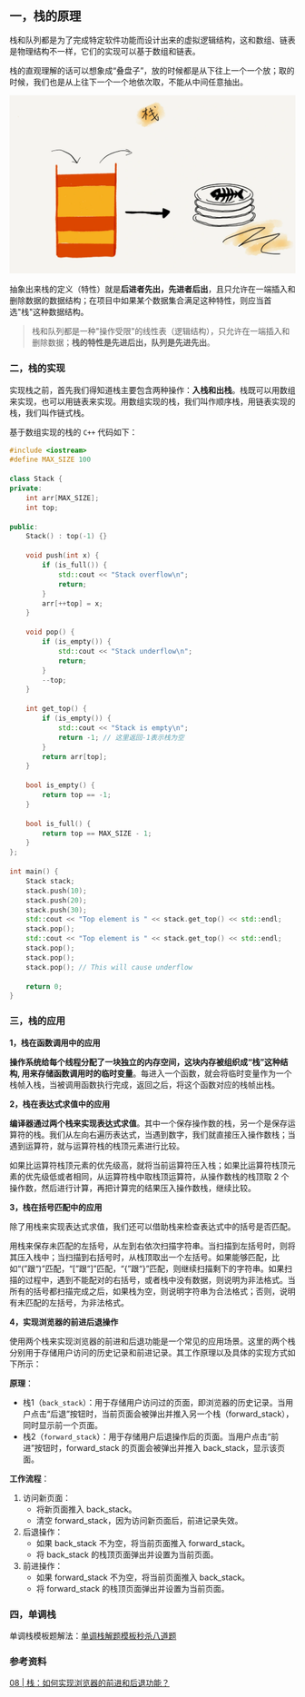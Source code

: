 ## 一，栈的原理

栈和队列都是为了完成特定软件功能而设计出来的虚拟逻辑结构，这和数组、链表是物理结构不一样，它们的实现可以基于数组和链表。

栈的直观理解的话可以想象成“叠盘子”，放的时候都是从下往上一个一个放；取的时候，我们也是从上往下一个一个地依次取，不能从中间任意抽出。

![栈的可视化](./images/stack/stack.png)

抽象出来栈的定义（特性）就是**后进者先出，先进者后出**，且只允许在一端插入和删除数据的数据结构；在项目中如果某个数据集合满足这种特性，则应当首选"栈"这种数据结构。
> 栈和队列都是一种"操作受限"的线性表（逻辑结构），只允许在一端插入和删除数据；**栈的特性是先进后出，队列是先进先出**。

### 二，栈的实现

实现栈之前，首先我们得知道栈主要包含两种操作：**入栈和出栈**。栈既可以用数组来实现，也可以用链表来实现。用数组实现的栈，我们叫作顺序栈，用链表实现的栈，我们叫作链式栈。

基于数组实现的栈的 `C++` 代码如下：

```cpp
#include <iostream>
#define MAX_SIZE 100

class Stack {
private:
    int arr[MAX_SIZE];
    int top;

public:
    Stack() : top(-1) {}

    void push(int x) {
        if (is_full()) {
            std::cout << "Stack overflow\n";
            return;
        }
        arr[++top] = x;
    }

    void pop() {
        if (is_empty()) {
            std::cout << "Stack underflow\n";
            return;
        }
        --top;
    }

    int get_top() {
        if (is_empty()) {
            std::cout << "Stack is empty\n";
            return -1; // 这里返回-1表示栈为空
        }
        return arr[top];
    }

    bool is_empty() {
        return top == -1;
    }

    bool is_full() {
        return top == MAX_SIZE - 1;
    }
};

int main() {
    Stack stack;
    stack.push(10);
    stack.push(20);
    stack.push(30);
    std::cout << "Top element is " << stack.get_top() << std::endl;
    stack.pop();
    std::cout << "Top element is " << stack.get_top() << std::endl;
    stack.pop();
    stack.pop();
    stack.pop(); // This will cause underflow

    return 0;
}
```

### 三，栈的应用

**1，栈在函数调用中的应用**

**操作系统给每个线程分配了一块独立的内存空间，这块内存被组织成“栈”这种结构, 用来存储函数调用时的临时变量**。每进入一个函数，就会将临时变量作为一个栈帧入栈，当被调用函数执行完成，返回之后，将这个函数对应的栈帧出栈。

**2，栈在表达式求值中的应用**

**编译器通过两个栈来实现表达式求值**。其中一个保存操作数的栈，另一个是保存运算符的栈。我们从左向右遍历表达式，当遇到数字，我们就直接压入操作数栈；当遇到运算符，就与运算符栈的栈顶元素进行比较。

如果比运算符栈顶元素的优先级高，就将当前运算符压入栈；如果比运算符栈顶元素的优先级低或者相同，从运算符栈中取栈顶运算符，从操作数栈的栈顶取 2 个操作数，然后进行计算，再把计算完的结果压入操作数栈，继续比较。

**3，栈在括号匹配中的应用**

除了用栈来实现表达式求值，我们还可以借助栈来检查表达式中的括号是否匹配。

用栈来保存未匹配的左括号，从左到右依次扫描字符串。当扫描到左括号时，则将其压入栈中；当扫描到右括号时，从栈顶取出一个左括号。如果能够匹配，比如“(”跟“)”匹配，“[”跟“]”匹配，“{”跟“}”匹配，则继续扫描剩下的字符串。如果扫描的过程中，遇到不能配对的右括号，或者栈中没有数据，则说明为非法格式。当所有的括号都扫描完成之后，如果栈为空，则说明字符串为合法格式；否则，说明有未匹配的左括号，为非法格式。

**4，实现浏览器的前进后退操作**

使用两个栈来实现浏览器的前进和后退功能是一个常见的应用场景。这里的两个栈分别用于存储用户访问的历史记录和前进记录。其工作原理以及具体的实现方式如下所示：

**原理**：

- 栈1（`back_stack`）：用于存储用户访问过的页面，即浏览器的历史记录。当用户点击“后退”按钮时，当前页面会被弹出并推入另一个栈（forward_stack），同时显示前一个页面。
- 栈2（`forward_stack`）：用于存储用户后退操作后的页面。当用户点击“前进”按钮时，forward_stack 的页面会被弹出并推入 back_stack，显示该页面。

**工作流程**：

1. 访问新页面：
   - 将新页面推入 back_stack。
   - 清空 forward_stack，因为访问新页面后，前进记录失效。
2. 后退操作：
   - 如果 back_stack 不为空，将当前页面推入 forward_stack。
   - 将 back_stack 的栈顶页面弹出并设置为当前页面。
3. 前进操作：
   - 如果 forward_stack 不为空，将当前页面推入 back_stack。
   - 将 forward_stack 的栈顶页面弹出并设置为当前页面。
  
### 四，单调栈

单调栈模板题解法：[单调栈解题模板秒杀八道题](https://lucifer.ren/blog/2020/11/03/monotone-stack/)

### 参考资料

[08 | 栈：如何实现浏览器的前进和后退功能？](https://time.geekbang.org/column/article/41222)

